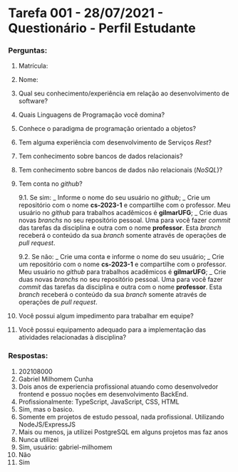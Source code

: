 # Tarefa 001 - 28/07/2021 - Questionário - Perfil Estudante

### Perguntas:
1. Matrícula:
2. Nome:
3. Qual seu conhecimento/experiência em relação ao desenvolvimento de software?
4. Quais Linguagens de Programação você domina?
5. Conhece o paradigma de programação orientado a objetos?
6. Tem alguma experiência com desenvolvimento de Serviços _Rest_?
7. Tem conhecimento sobre bancos de dados relacionais?
8. Tem conhecimento sobre bancos de dados não relacionais (_NoSQL_)?
9. Tem conta no _github_?

   9.1. Se sim:
   _ Informe o nome do seu usuário no *github*;
   _ Crie um repositório com o nome **cs-2023-1** e compartilhe com o professor. Meu usuário no _github_ para trabalhos acadêmicos é **gilmarUFG**;
   _ Crie duas novas *branchs* no seu repositório pessoal. Uma para você fazer *commit* das tarefas da disciplina e outra com o nome **professor**. Esta *branch* receberá o conteúdo da sua *branch* somente através de operações de *pull request*.
   
   9.2. Se não:
   _ Crie uma conta e informe o nome do seu usuário;
   _ Crie um repositório com o nome **cs-2023-1** e compartilhe com o professor. Meu usuário no *github* para trabalhos acadêmicos é **gilmarUFG**;
   _ Crie duas novas _branchs_ no seu repositório pessoal. Uma para você fazer _commit_ das tarefas da disciplina e outra com o nome **professor**. Esta _branch_ receberá o conteúdo da sua _branch_ somente através de operações de _pull request_.

10. Você possui algum impedimento para trabalhar em equipe?
11. Você possui equipamento adequado para a implementação das atividades relacionadas à disciplina?

### Respostas:
1. 202108000
2. Gabriel Milhomem Cunha
3. Dois anos de experiencia profissional atuando como desenvolvedor frontend e possuo noções em desenvolvimento BackEnd.
4. Profissionalmente: TypeScript, JavaScript, CSS, HTML
5. Sim, mas o basico.
6. Somente em projetos de estudo pessoal, nada profissional. Utilizando NodeJS/ExpressJS
7. Mais ou menos, ja utilizei PostgreSQL em alguns projetos mas faz anos
8. Nunca utilizei
9. Sim, usuário: gabriel-milhomem
10. Não
11. Sim

